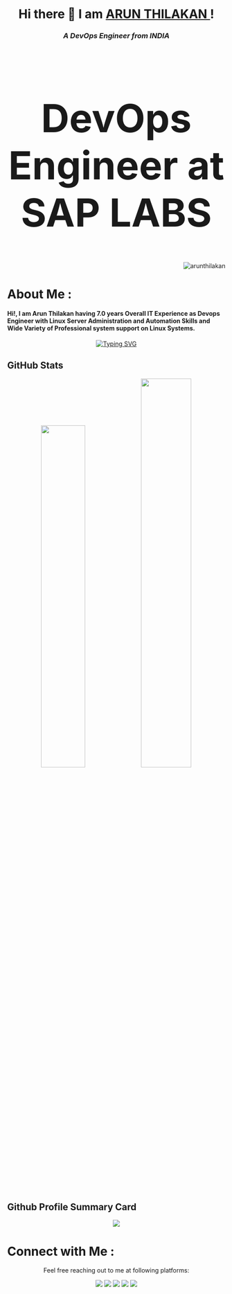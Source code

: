 <h1 align="center">  Hi there 👋  I am <a href="https://arunthilakan.ml"> ARUN THILAKAN </a>!</h1>
<h3 align="center"> <i> A DevOps Engineer from INDIA </i> </h3>

<h1 align="center" style="font-size: 90px;"> DevOps Engineer at SAP LABS </h1>

<p align="right"> <img src="https://komarev.com/ghpvc/?username=arunthilakan&label=Views&color=blue&style=for-the-badge" alt="arunthilakan" /> </p>

# About Me :
<h4> Hi!, I am Arun Thilakan having 7.0 years Overall IT Experience as Devops Engineer with Linux Server Administration and Automation Skills and Wide Variety of Professional system support on Linux Systems. </h4>

<p align="center">  
<a href="https://git.io/typing-svg"><img src="https://readme-typing-svg.herokuapp.com?font=Fira+Code&weight=900&size=32&pause=1000&color=F72E81&width=435&lines=Redhat+Certified;GCP+ACE+Certified;DevOps+Engineer;CKAD+Certified" alt="Typing SVG" /></a>
</p>

<!-- ######### GitHub Stats ################################# --> 
## GitHub Stats
<p align="center">
        <img width="45%" src="https://github-readme-stats.vercel.app/api?username=arunthilakan&show_icons=true&theme=bear" />
        <img width="48%" src="https://github-readme-streak-stats.herokuapp.com/?user=arunthilakan&theme=bear" />
</p>


<!-- ### Github Profile Summary Card --> 
## Github Profile Summary Card
<p align="center">
  <img src="https://github-profile-summary-cards.vercel.app/api/cards/profile-details?username=arunthilakan&theme=bear" />
</p>

# Connect with Me :
<p align="center">Feel free reaching out to me at following platforms:</p>

<p align="center">
  <a href="https://in.linkedin.com/in/arun-thilakan-969bb2166/"><img src="https://img.shields.io/badge/LinkedIn-0077B5?style=for-the-badge&logo=linkedin&logoColor=white"></a> 
  <a href="https://dev.to/arunthilakan"><img src="https://img.shields.io/badge/dev.to-0A0A0A?style=for-the-badge&logo=dev.to&logoColor=white"></a> 
  <a href="https://people.sap.com/"><img src="https://img.shields.io/badge/SAP-0FAAFF?style=for-the-badge&logo=sap&logoColor=white"></a> 
  <a href="https://twitter.com/"><img src="https://img.shields.io/badge/Twitter-1DA1F2?style=for-the-badge&logo=twitter&logoColor=white"></a>
  <a href="mailto:arunthilakan2@gmail.com"><img src="https://img.shields.io/badge/mail-EA4335?style=for-the-badge&logo=gmail&logoColor=white"></a>
</p>



<!--
**arunthilakan/arunthilakan** is a ✨ _special_ ✨ repository because its `README.md` (this file) appears on your GitHub profile.

Here are some ideas to get you started:

- 🔭 I’m currently working on ...
- 🌱 I’m currently learning ...
- 👯 I’m looking to collaborate on ...
- 🤔 I’m looking for help with ...
- 💬 Ask me about ...
- 📫 How to reach me: ...
- 😄 Pronouns: ...
- ⚡ Fun fact: ...
-->
